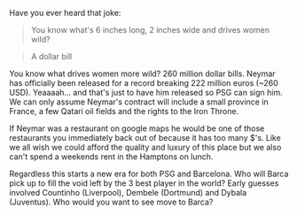 Have you ever heard that joke:

>You know what's 6 inches long, 2 inches wide and drives women wild?

>A dollar bill

You know what drives women more wild? 260 million dollar bills. Neymar has officially been released for a record breaking 222 million euros (~260 USD). Yeaaaah... and that's just to have him released so PSG can sign him. We can only assume Neymar's contract will include a small province in France, a few Qatari oil fields and the rights to the Iron Throne.

If Neymar was a restaurant on google maps he would be one of those restaurants you immediately back out of because it has too many $'s. Like we all wish we could afford the quality and luxury of this place but we also can't spend a weekends rent in the Hamptons on lunch.

Regardless this starts a new era for both PSG and Barcelona. Who will Barca pick up to fill the void left by the 3 best player in the world? Early guesses involved Countinho (Liverpool), Dembele (Dortmund) and Dybala (Juventus). Who would you want to see move to Barca? 
